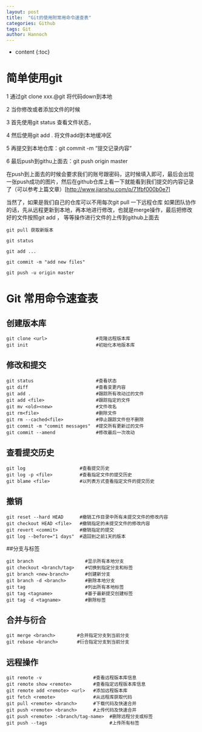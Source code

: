 ```yaml
---
layout: post
title:  "Git的使用附常用命令速查表"
categories: Github
tags: Git
author: Hannoch
---
```


* content
{:toc}

# 简单使用git

1 通过git clone xxx.@git 
将代码down到本地

2 当你修改或者添加文件的时候

3 首先使用git status 查看文件状态，

4 然后使用git add . 将文件add到本地缓冲区

5 再提交到本地仓库：git commit -m “提交记录内容”

6 最后push到githu上面去：git push origin master

在push到上面去的时候会要求我们的账号跟密码，这时候填入即可，最后会出现一张push成功的图片，然后在github仓库上看一下就能看到我们提交的内容记录了（可以参考上篇文章）[http://www.jianshu.com/p/71fbf000b0e7]

当然了，如果是我们自己的仓库可以不用每次git pull 一下远程仓库 
如果团队协作的话，先从远程更新到本地，再本地进行修改，也就是merge操作，最后把修改好的文件按照git add ， 等等操作进行文件的上传到github上面去

```
git pull 获取新版本

git status 

git add ...  

git commit -m "add new files"

git push -u origin master
```


# Git 常用命令速查表
## 创建版本库
```
git clone <url>                  #克隆远程版本库
git init                         #初始化本地版本库
```

## 修改和提交
```
git status                       #查看状态
git diff                         #查看变更内容
git add .                        #跟踪所有改动过的文件
git add <file>                   #跟踪指定的文件
git mv <old><new>                #文件改名
git rm<file>                     #删除文件
git rm --cached<file>            #停止跟踪文件但不删除
git commit -m "commit messages"  #提交所有更新过的文件
git commit --amend               #修改最后一次改动
```
## 查看提交历史
```
git log                    #查看提交历史
git log -p <file>          #查看指定文件的提交历史
git blame <file>           #以列表方式查看指定文件的提交历史
```
## 撤销
```
git reset --hard HEAD      #撤销工作目录中所有未提交文件的修改内容
git checkout HEAD <file>   #撤销指定的未提交文件的修改内容
git revert <commit>        #撤销指定的提交
git log --before="1 days"  #退回到之前1天的版本
```

##分支与标签
```
git branch                   #显示所有本地分支
git checkout <branch/tag>    #切换到指定分支和标签
git branch <new-branch>      #创建新分支
git branch -d <branch>       #删除本地分支
git tag                      #列出所有本地标签
git tag <tagname>            #基于最新提交创建标签
git tag -d <tagname>         #删除标签
```

## 合并与衍合
```
git merge <branch>        #合并指定分支到当前分支
git rebase <branch>       #衍合指定分支到当前分支
```

## 远程操作

```
git remote -v                   #查看远程版本库信息
git remote show <remote>        #查看指定远程版本库信息
git remote add <remote> <url>   #添加远程版本库
git fetch <remote>              #从远程库获取代码
git pull <remote> <branch>      #下载代码及快速合并
git push <remote> <branch>      #上传代码及快速合并
git push <remote> :<branch/tag-name>  #删除远程分支或标签
git push --tags                       #上传所有标签

```



